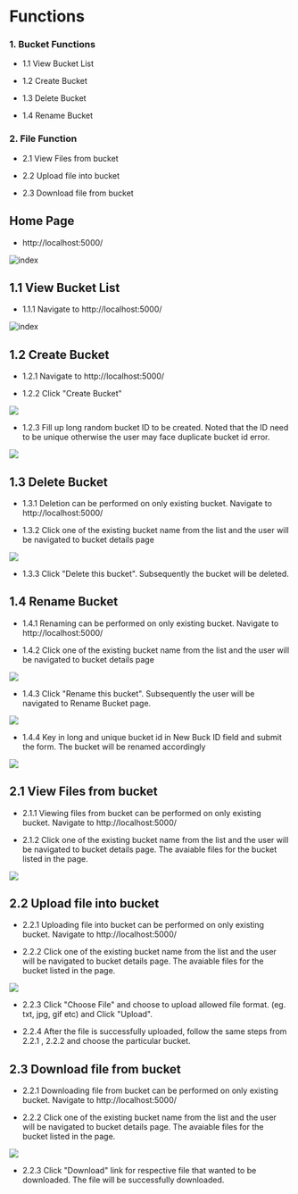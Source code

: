 
# Functions

### 1. Bucket Functions

* 1.1 View Bucket List

* 1.2 Create Bucket

* 1.3 Delete Bucket

* 1.4 Rename Bucket


### 2. File Function
* 2.1 View Files from bucket

* 2.2 Upload file into bucket

* 2.3 Download file from bucket
	
	
## Home Page
* http://localhost:5000/

![index](https://github.com/bayinmin/BYResources/blob/master/BYS3browserDemo/pic_s3browser_index.png)


## 1.1 View Bucket List

* 1.1.1 Navigate to http://localhost:5000/

![index](https://github.com/bayinmin/BYResources/blob/master/BYS3browserDemo/pic_s3browser_index.png)


## 1.2 Create Bucket

* 1.2.1 Navigate to http://localhost:5000/

* 1.2.2 Click "Create Bucket"

![](https://github.com/bayinmin/BYResources/blob/master/BYS3browserDemo/pic_ui_create1.png)


*  1.2.3 Fill up long random bucket ID to be created. Noted that the ID need to be unique otherwise the user may face duplicate bucket id error.

![](https://github.com/bayinmin/BYResources/blob/master/BYS3browserDemo/pic_ui_create2.png)

## 1.3 Delete Bucket

* 1.3.1 Deletion can be performed on only existing bucket. Navigate to http://localhost:5000/

* 1.3.2 Click one of the existing bucket name from the list and the user will be navigated to bucket details page

![](https://github.com/bayinmin/BYResources/blob/master/BYS3browserDemo/pic_ui_delete_bucket.png)

* 1.3.3 Click "Delete this bucket". Subsequently the bucket will be deleted.


## 1.4 Rename Bucket

* 1.4.1 Renaming can be performed on only existing bucket. Navigate to http://localhost:5000/

* 1.4.2 Click one of the existing bucket name from the list and the user will be navigated to bucket details page

![](https://github.com/bayinmin/BYResources/blob/master/BYS3browserDemo/pic_ui_rename1.png)

* 1.4.3 Click "Rename this bucket". Subsequently the user will be navigated to Rename Bucket page.

![](https://github.com/bayinmin/BYResources/blob/master/BYS3browserDemo/pic_ui_rename2.png)

* 1.4.4 Key in long and unique bucket id in New Buck ID field and submit the form. The bucket will be renamed accordingly

![](https://github.com/bayinmin/BYResources/blob/master/BYS3browserDemo/pic_ui_rename3.png)

## 2.1 View Files from bucket

* 2.1.1 Viewing files from bucket can be performed on only existing bucket. Navigate to http://localhost:5000/

* 2.1.2 Click one of the existing bucket name from the list and the user will be navigated to bucket details page. The avaiable files for the bucket listed in the page.

![](https://github.com/bayinmin/BYResources/blob/master/BYS3browserDemo/pic_ui_view_files.png)

## 2.2 Upload file into bucket

* 2.2.1 Uploading file into bucket can be performed on only existing bucket. Navigate to http://localhost:5000/

* 2.2.2 Click one of the existing bucket name from the list and the user will be navigated to bucket details page. The avaiable files for the bucket listed in the page.

![](https://github.com/bayinmin/BYResources/blob/master/BYS3browserDemo/pic_ui_upload.png)

* 2.2.3 Click "Choose File" and choose to upload allowed file format. (eg. txt, jpg, gif etc) and Click "Upload". 

* 2.2.4 After the file is successfully uploaded, follow the same steps from 2.2.1 , 2.2.2 and choose the particular bucket.


## 2.3 Download file from bucket


* 2.2.1 Downloading file from bucket can be performed on only existing bucket. Navigate to http://localhost:5000/

* 2.2.2 Click one of the existing bucket name from the list and the user will be navigated to bucket details page. The avaiable files for the bucket listed in the page.

![](https://github.com/bayinmin/BYResources/blob/master/BYS3browserDemo/pic_ui_download_file.png)

* 2.2.3 Click "Download" link for respective file that wanted to be downloaded. The file will be successfully downloaded.






